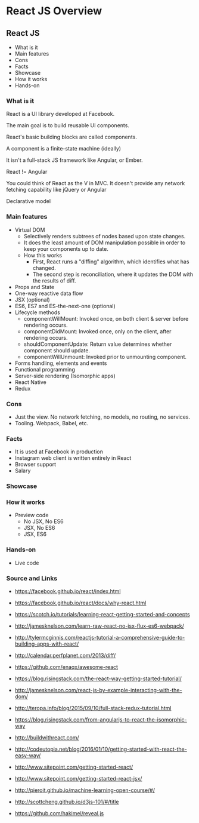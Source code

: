 # React JS Overview

## React JS

- What is it
- Main features
- Cons
- Facts
- Showcase
- How it works
- Hands-on

### What is it

React is a UI library developed at Facebook.

The main goal is to build reusable UI components.

React's basic building blocks are called components.

A component is a finite-state machine (ideally)

It isn't a full-stack JS framework like Angular, or Ember.

React != Angular

You could think of React as the V in MVC. It doesn't provide any network fetching capability like jQuery or Angular

Declarative model

### Main features

- Virtual DOM
    - Selectively renders subtrees of nodes based upon state changes.
    - It does the least amount of DOM manipulation possible in order to keep your components up to date.
    - How this works
        - First, React runs a "diffing" algorithm, which identifies what has changed.
        - The second step is reconciliation, where it updates the DOM with the results of diff.
- Props and State
- One-way reactive data flow
- JSX (optional)
- ES6, ES7 and ES-the-next-one (optional)
- Lifecycle methods
    - componentWillMount: Invoked once, on both client & server before rendering occurs.
    - componentDidMount: Invoked once, only on the client, after rendering occurs.
    - shouldComponentUpdate: Return value determines whether component should update.
    - componentWillUnmount: Invoked prior to unmounting component.
- Forms handling, elements and events
- Functional programming
- Server-side rendering (Isomorphic apps)
- React Native
- Redux

### Cons

- Just the view. No network fetching, no models, no routing, no services.
- Tooling. Webpack, Babel, etc.

### Facts

- It is used at Facebook in production
- Instagram web client is written entirely in React
- Browser support
- Salary

### Showcase

### How it works

- Preview code
    - No JSX, No ES6
    - JSX, No ES6
    - JSX, ES6

### Hands-on

- Live code

### Source and Links

- https://facebook.github.io/react/index.html
- https://facebook.github.io/react/docs/why-react.html
- https://scotch.io/tutorials/learning-react-getting-started-and-concepts
- http://jamesknelson.com/learn-raw-react-no-jsx-flux-es6-webpack/
- http://tylermcginnis.com/reactjs-tutorial-a-comprehensive-guide-to-building-apps-with-react/
- http://calendar.perfplanet.com/2013/diff/
- https://github.com/enaqx/awesome-react
- https://blog.risingstack.com/the-react-way-getting-started-tutorial/

- http://jamesknelson.com/react-js-by-example-interacting-with-the-dom/
- http://teropa.info/blog/2015/09/10/full-stack-redux-tutorial.html
- https://blog.risingstack.com/from-angularjs-to-react-the-isomorphic-way
- http://buildwithreact.com/

- http://codeutopia.net/blog/2016/01/10/getting-started-with-react-the-easy-way/
- http://www.sitepoint.com/getting-started-react/
- http://www.sitepoint.com/getting-started-react-jsx/

- http://pieroit.github.io/machine-learning-open-course/#/
- http://scottcheng.github.io/d3js-101/#/title
- https://github.com/hakimel/reveal.js
